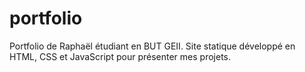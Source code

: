 # portfolio
Portfolio de Raphaël étudiant en BUT GEII. Site statique développé en HTML, CSS et JavaScript pour présenter mes projets.
